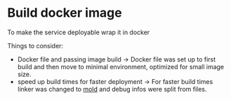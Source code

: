 # Build docker image
To make the service deployable wrap it in docker

Things to consider:
- Docker file and passing image build -> Docker file was set up to first build and then move to minimal environment, optimized for small image size.
- speed up build times for faster deployment -> For faster build times linker was changed to [mold](https://github.com/rui314/mold) and debug infos were split from files.